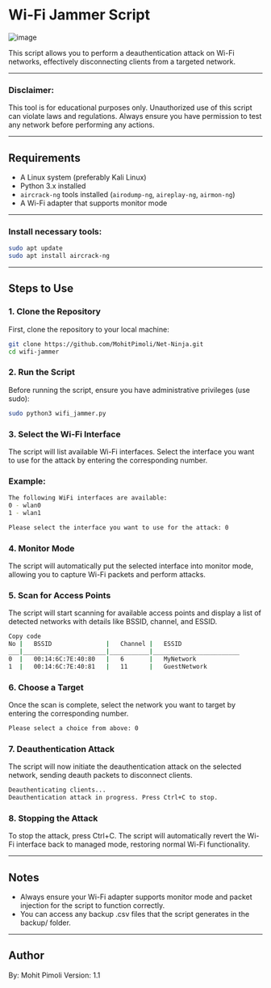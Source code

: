 # Wi-Fi Jammer Script

![image](https://github.com/user-attachments/assets/8626b017-2924-4904-a3e8-7c820848a75a)

This script allows you to perform a deauthentication attack on Wi-Fi networks, effectively disconnecting clients from a targeted network.

---

### **Disclaimer**:

This tool is for educational purposes only. Unauthorized use of this script can violate laws and regulations. Always ensure you have permission to test any network before performing any actions.

---

## Requirements

- A Linux system (preferably Kali Linux)
- Python 3.x installed
- `aircrack-ng` tools installed (`airodump-ng`, `aireplay-ng`, `airmon-ng`)
- A Wi-Fi adapter that supports monitor mode

---

### Install necessary tools:

```bash
sudo apt update
sudo apt install aircrack-ng
```

---

## Steps to Use

### 1. Clone the Repository

First, clone the repository to your local machine:

```bash
git clone https://github.com/MohitPimoli/Net-Ninja.git
cd wifi-jammer
```

### 2. Run the Script

Before running the script, ensure you have administrative privileges (use sudo):

```bash
sudo python3 wifi_jammer.py
```

### 3. Select the Wi-Fi Interface

The script will list available Wi-Fi interfaces. Select the interface you want to use for the attack by entering the corresponding number.

### Example:

```bash
The following WiFi interfaces are available:
0 - wlan0
1 - wlan1

Please select the interface you want to use for the attack: 0
```

### 4. Monitor Mode

The script will automatically put the selected interface into monitor mode, allowing you to capture Wi-Fi packets and perform attacks.

### 5. Scan for Access Points

The script will start scanning for available access points and display a list of detected networks with details like BSSID, channel, and ESSID.

```bash
Copy code
No |   BSSID               |   Channel |   ESSID
___|_______________________|___________|________________________
0  |   00:14:6C:7E:40:80   |   6       |   MyNetwork
1  |   00:14:6C:7E:40:81   |   11      |   GuestNetwork
```

### 6. Choose a Target

Once the scan is complete, select the network you want to target by entering the corresponding number.

```bash
Please select a choice from above: 0
```

### 7. Deauthentication Attack

The script will now initiate the deauthentication attack on the selected network, sending deauth packets to disconnect clients.

```bash
Deauthenticating clients...
Deauthentication attack in progress. Press Ctrl+C to stop.
```

### 8. Stopping the Attack

To stop the attack, press Ctrl+C. The script will automatically revert the Wi-Fi interface back to managed mode, restoring normal Wi-Fi functionality.

---

## Notes

- Always ensure your Wi-Fi adapter supports monitor mode and packet injection for the script to function correctly.
- You can access any backup .csv files that the script generates in the backup/ folder.

---

## Author

By: Mohit Pimoli
Version: 1.1
